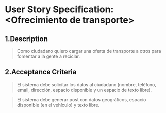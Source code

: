 # User Story Specification: <Ofrecimiento de transporte\>

## 1.Description

>Como ciudadano quiero cargar una oferta de transporte a otros para fomentar a la gente a reciclar.

## 2.Acceptance Criteria

>El sistema debe solicitar los datos al ciudadano (nombre, teléfono, email, dirección, espacio disponible y un espacio de texto libre).

>El sistema debe generar post con datos geográficos, espacio disponible (en el vehículo) y texto libre.